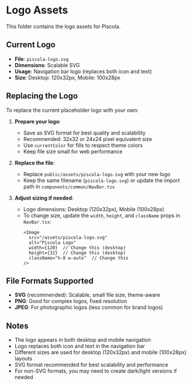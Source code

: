 # Logo Assets

This folder contains the logo assets for Piscola.

## Current Logo

- **File**: `piscola-logo.svg`
- **Dimensions**: Scalable SVG
- **Usage**: Navigation bar logo (replaces both icon and text)
- **Size**: Desktop: 120x32px, Mobile: 100x28px

## Replacing the Logo

To replace the current placeholder logo with your own:

1. **Prepare your logo**:
   - Save as SVG format for best quality and scalability
   - Recommended: 32x32 or 24x24 pixel equivalent size
   - Use `currentColor` for fills to respect theme colors
   - Keep file size small for web performance

2. **Replace the file**:
   - Replace `public/assets/piscola-logo.svg` with your new logo
   - Keep the same filename (`piscola-logo.svg`) or update the import path in `components/common/NavBar.tsx`

3. **Adjust sizing if needed**:
   - Logo dimensions: Desktop (120x32px), Mobile (100x28px)
   - To change size, update the `width`, `height`, and `className` props in `NavBar.tsx`:
     ```tsx
     <Image
       src="/assets/piscola-logo.svg"
       alt="Piscola Logo"
       width={120}  // Change this (desktop)
       height={32}  // Change this (desktop)
       className="h-8 w-auto"  // Change this
     />
     ```

## File Formats Supported

- **SVG** (recommended): Scalable, small file size, theme-aware
- **PNG**: Good for complex logos, fixed resolution
- **JPEG**: For photographic logos (less common for brand logos)

## Notes

- The logo appears in both desktop and mobile navigation
- Logo replaces both icon and text in the navigation bar
- Different sizes are used for desktop (120x32px) and mobile (100x28px) layouts
- SVG format recommended for best scalability and performance
- For non-SVG formats, you may need to create dark/light versions if needed
